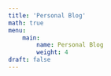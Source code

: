```yaml
---
title: 'Personal Blog'
math: true
menu:
    main:
        name: Personal Blog
        weight: 4
draft: false
---
```

